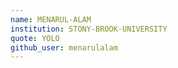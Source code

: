 ```yaml
---
name: MENARUL-ALAM
institution: STONY-BROOK-UNIVERSITY
quote: YOLO
github_user: menarulalam
---
```

